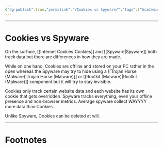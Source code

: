 ```yaml
---
{"dg-publish":true,"permalink":"/Cookies vs Spyware/","tags":["Academics","CyberSec"]}
---
```



---
# Cookies vs Spyware
On the surface, [[Internet Cookies\|Cookies]] and [[Spyware\|Spyware]] both track data but there are differences in how they are made.

While on one hand, Cookies are offline and stored on your PC rather in the open whereas the Spyware may try to hide using a [[Trojan Horse (Malware)\|Trojan Horse (Malware)]] or [[Rootkit (Malware)\|Rootkit (Malware)]] component but it will try to stay invisible.

Cookies only track certain website data and each website has its own cookie that gets overridden. Spyware tracks everything, even your offline presence and non-browser metrics. Average spyware collect WAYYYY more data than Cookies.

Unlike Spyware, Cookies can be deleted at will.

---
# Footnotes